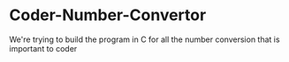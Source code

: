 # Coder-Number-Convertor
We're trying to build the program in C for all the number conversion that is important to coder 
